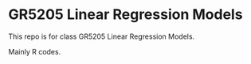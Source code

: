 # GR5205 Linear Regression Models

This repo is for class GR5205 Linear Regression Models. 

Mainly R codes.

